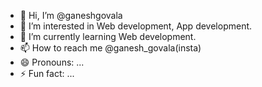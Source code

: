 - 👋 Hi, I’m @ganeshgovala
- 👀 I’m interested in Web development, App development.
- 🌱 I’m currently learning Web development.
- 📫 How to reach me @ganesh_govala(insta) 
- 😄 Pronouns: ...
- ⚡ Fun fact: ...

<!---
ganeshgovala/ganeshgovala is a ✨ special ✨ repository because its `README.md` (this file) appears on your GitHub profile.
You can click the Preview link to take a look at your changes.
--->
